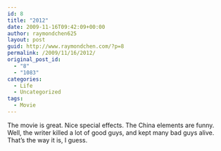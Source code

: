 ```yaml
---
id: 8
title: "2012"
date: 2009-11-16T09:42:09+00:00
author: raymondchen625
layout: post
guid: http://www.raymondchen.com/?p=8
permalink: /2009/11/16/2012/
original_post_id:
  - "8"
  - "1083"
categories:
  - Life
  - Uncategorized
tags:
  - Movie
---
```

The movie is great. Nice special effects. The China elements are funny. Well, the writer killed a lot of good guys, and kept many bad guys alive. That&#8217;s the way it is, I guess.